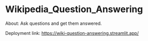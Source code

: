 # Wikipedia_Question_Answering

About: Ask questions and get them answered.

Deployment link: https://wiki-question-answering.streamlit.app/
